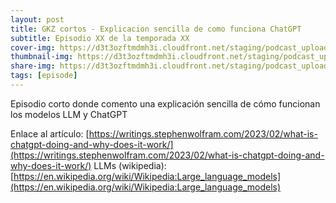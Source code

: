 ```yaml
---
layout: post
title: GKZ cortos - Explicacion sencilla de como funciona ChatGPT
subtitle: Episodio XX de la temporada XX
cover-img: https://d3t3ozftmdmh3i.cloudfront.net/staging/podcast_uploaded_episode/14743809/14743809-1691156734589-79b8888fa0a73.jpg
thumbnail-img: https://d3t3ozftmdmh3i.cloudfront.net/staging/podcast_uploaded_episode/14743809/14743809-1691156734589-79b8888fa0a73.jpg
share-img: https://d3t3ozftmdmh3i.cloudfront.net/staging/podcast_uploaded_episode/14743809/14743809-1691156734589-79b8888fa0a73.jpg
tags: [episode]
---
```


Episodio corto donde comento una explicación sencilla de cómo funcionan los modelos LLM y ChatGPT

Enlace al artículo: [https://writings.stephenwolfram.com/2023/02/what-is-chatgpt-doing-and-why-does-it-work/](https://writings.stephenwolfram.com/2023/02/what-is-chatgpt-doing-and-why-does-it-work/)
LLMs (wikipedia): [https://en.wikipedia.org/wiki/Wikipedia:Large_language_models](https://en.wikipedia.org/wiki/Wikipedia:Large_language_models)
